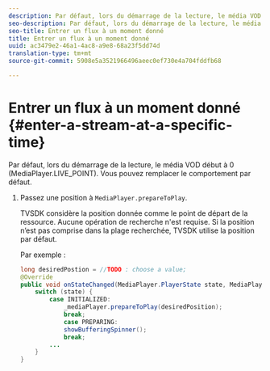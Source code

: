 ```yaml
---
description: Par défaut, lors du démarrage de la lecture, le média VOD début à 0 (MediaPlayer.LIVE_POINT). Vous pouvez remplacer le comportement par défaut.
seo-description: Par défaut, lors du démarrage de la lecture, le média VOD début à 0 (MediaPlayer.LIVE_POINT). Vous pouvez remplacer le comportement par défaut.
seo-title: Entrer un flux à un moment donné
title: Entrer un flux à un moment donné
uuid: ac3479e2-46a1-4ac8-a9e8-68a23f5dd74d
translation-type: tm+mt
source-git-commit: 5908e5a3521966496aeec0ef730e4a704fddfb68

---
```



# Entrer un flux à un moment donné {#enter-a-stream-at-a-specific-time}

Par défaut, lors du démarrage de la lecture, le média VOD début à 0 (MediaPlayer.LIVE_POINT). Vous pouvez remplacer le comportement par défaut.

1. Passez une position à `MediaPlayer.prepareToPlay`.

   TVSDK considère la position donnée comme le point de départ de la ressource. Aucune opération de recherche n&#39;est requise. Si la position n’est pas comprise dans la plage recherchée, TVSDK utilise la position par défaut.

   Par exemple :

   ```java
   long desiredPostion = //TODO : choose a value; 
   @Override 
   public void onStateChanged(MediaPlayer.PlayerState state, MediaPlayerNotification notification) { 
       switch (state) { 
           case INITIALIZED: 
               _mediaPlayer.prepareToPlay(desiredPosition); 
               break; 
               case PREPARING: 
               showBufferingSpinner(); 
               break; 
           ... 
       } 
   } 
   ```


